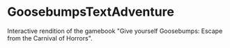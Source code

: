 # GoosebumpsTextAdventure
Interactive rendition of the gamebook "Give yourself Goosebumps: Escape from the Carnival of Horrors".

